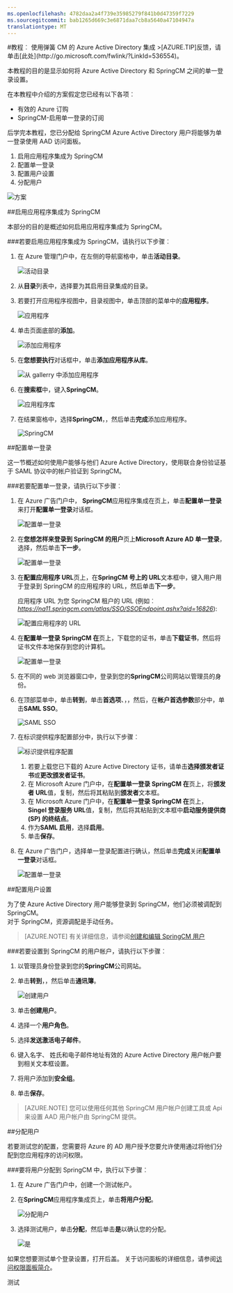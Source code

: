 ```yaml
---
ms.openlocfilehash: 4782daa2a4f739e35985279f841b0d47359f7229
ms.sourcegitcommit: bab1265d669c3e6871daa7cb8a5640a47104947a
translationtype: MT
---
```

<properties pageTitle="教程︰ 使用弹簧 CM 的 Azure Active Directory 集成 |Microsoft Azure" description="了解如何使用 Azure Active Directory 弹簧厘米以启用单一登录、 自动化资源调配，和更多。" services="active-directory" authors="MarkusVi"  documentationCenter="na" manager="stevenpo"/>
<tags ms.service="active-directory" ms.devlang="na" ms.topic="article" ms.tgt_pltfrm="na" ms.workload="identity" ms.date="08/01/2015" ms.author="markvi" />
#教程︰ 使用弹簧 CM 的 Azure Active Directory 集成
>[AZURE.TIP]反馈，请单击[此处](http://go.microsoft.com/fwlink/?LinkId=536554)。
  
本教程的目的是显示如何将 Azure Active Directory 和 SpringCM 之间的单一登录设置。
  
在本教程中介绍的方案假定您已经有以下各项︰

-   有效的 Azure 订购
-   SpringCM-启用单一登录的订阅
  
后学完本教程，您已分配给 SpringCM Azure Active Directory 用户将能够为单一登录使用 AAD 访问面板。

1.  启用应用程序集成为 SpringCM
2.  配置单一登录
3.  配置用户设置
4.  分配用户

![方案](./media/active-directory-saas-spring-cm-tutorial/IC797044.png "Scenario")

##启用应用程序集成为 SpringCM
  
本部分的目的是概述如何启用应用程序集成为 SpringCM。

###若要启用应用程序集成为 SpringCM，请执行以下步骤︰

1.  在 Azure 管理门户中，在左侧的导航窗格中，单击**活动目录**。

    ![活动目录](./media/active-directory-saas-spring-cm-tutorial/IC700993.png "Active Directory")

2.  从**目录**列表中，选择要为其启用目录集成的目录。

3.  若要打开应用程序视图中，目录视图中，单击顶部的菜单中的**应用程序**。

    ![应用程序](./media/active-directory-saas-spring-cm-tutorial/IC700994.png "Applications")

4.  单击页面底部的**添加**。

    ![添加应用程序](./media/active-directory-saas-spring-cm-tutorial/IC749321.png "Add application")

5.  在**您想要执行**对话框中，单击**添加应用程序从库**。

    ![从 gallerry 中添加应用程序](./media/active-directory-saas-spring-cm-tutorial/IC749322.png "Add an application from gallerry")

6.  在**搜索框**中，键入**SpringCM**。

    ![应用程序库](./media/active-directory-saas-spring-cm-tutorial/IC797045.png "Application Gallery")

7.  在结果窗格中，选择**SpringCM**，，然后单击**完成**添加应用程序。

    ![SpringCM](./media/active-directory-saas-spring-cm-tutorial/IC797046.png "SpringCM")

##配置单一登录
  
这一节概述如何使用户能够与他们 Azure Active Directory，使用联合身份验证基于 SAML 协议中的帐户验证到 SpringCM。

###若要配置单一登录，请执行以下步骤︰

1.  在 Azure 广告门户中， **SpringCM**应用程序集成在页上，单击**配置单一登录**来打开**配置单一登录**对话框。

    ![配置单一登录](./media/active-directory-saas-spring-cm-tutorial/IC797047.png "Configure single Sign-On")

2.  在**您想怎样来登录到 SpringCM 的用户**页上**Microsoft Azure AD 单一登录**，选择，然后单击**下一步**。

    ![配置单一登录](./media/active-directory-saas-spring-cm-tutorial/IC797048.png "Configure single Sign-On")

3.  在**配置应用程序 URL**页上，在**SpringCM 号上的 URL**文本框中，键入用户用于登录到 SpringCM 的应用程序的 URL，然后单击**下一步**。 

    应用程序 URL 为您 SpringCM 租户的 URL (例如︰ *https://na11.springcm.com/atlas/SSO/SSOEndpoint.ashx?aid=16826*):

    ![配置应用程序的 URL](./media/active-directory-saas-spring-cm-tutorial/IC797049.png "Configure App URL")

4.  在**配置单一登录 SpringCM 在**页上，下载您的证书，单击**下载证书**，然后将证书文件本地保存到您的计算机。

    ![配置单一登录](./media/active-directory-saas-spring-cm-tutorial/IC797050.png "Configure Single SignOn")

5.  在不同的 web 浏览器窗口中，登录到您的**SpringCM**公司网站以管理员的身份。

6.  在顶部菜单中，单击**转到**，单击**首选项**、，，然后，在**帐户首选参数**部分中，单击**SAML SSO**。

    ![SAML SSO](./media/active-directory-saas-spring-cm-tutorial/IC797051.png "SAML SSO")

7.  在标识提供程序配置部分中，执行以下步骤︰

    ![标识提供程序配置](./media/active-directory-saas-spring-cm-tutorial/IC797052.png "Identity Provider Configuration")

    1.  若要上载您已下载的 Azure Active Directory 证书，请单击**选择颁发者证书**或**更改颁发者证书**。
    2.  在 Microsoft Azure 门户中，在**配置单一登录 SpringCM 在**页上，将**颁发者 URL**值，复制，然后将其粘贴到**颁发者**文本框。
    3.  在 Microsoft Azure 门户中，在**配置单一登录 SpringCM 在**页上， **Singel 登录服务 URL**值，复制，然后将其粘贴到文本框中**启动服务提供商 (SP) 的终结点**。
    4.  作为**SAML 启用**，选择**启用**。
    5.  单击**保存**。

8.  在 Azure 广告门户，选择单一登录配置进行确认，然后单击**完成**关闭**配置单一登录**对话框。

    ![配置单一登录](./media/active-directory-saas-spring-cm-tutorial/IC797053.png "Configure Single SignOn")

##配置用户设置
  
为了使 Azure Active Directory 用户能够登录到 SpringCM，他们必须被调配到 SpringCM。  
对于 SpringCM，资源调配是手动任务。

>[AZURE.NOTE] 有关详细信息，请参阅[创建和编辑 SpringCM 用户](http://knowledge.springcm.com/create-and-edit-a-springcm-user)

###若要设置到 SpringCM 的用户帐户，请执行以下步骤︰

1.  以管理员身份登录到您的**SpringCM**公司网站。

2.  单击**转到**，，然后单击**通讯簿**。

    ![创建用户](./media/active-directory-saas-spring-cm-tutorial/IC797054.png "Create User")

3.  单击**创建用户**。

4.  选择一个**用户角色**。

5.  选择**发送激活电子邮件**。

6.  键入名字、 姓氏和电子邮件地址有效的 Azure Active Directory 用户帐户要到相关文本框设置。

7.  将用户添加到**安全组**。

8.  单击**保存**。

>[AZURE.NOTE] 您可以使用任何其他 SpringCM 用户帐户创建工具或 Api 来设置 AAD 用户帐户由 SpringCM 提供。

##分配用户
  
若要测试您的配置，您需要将 Azure 的 AD 用户授予您要允许使用通过将他们分配到您应用程序的访问权限。

###要将用户分配到 SpringCM 中，执行以下步骤︰

1.  在 Azure 广告门户中，创建一个测试帐户。

2.  在**SpringCM**应用程序集成页上，单击**将用户分配**。

    ![分配用户](./media/active-directory-saas-spring-cm-tutorial/IC797055.png "Assign Users")

3.  选择测试用户，单击**分配**，然后单击**是**以确认您的分配。

    ![是](./media/active-directory-saas-spring-cm-tutorial/IC767830.png "Yes")
  
如果您想要测试单个登录设置，打开后盖。 关于访问面板的详细信息，请参阅[访问权限面板简介](https://msdn.microsoft.com/library/dn308586)。





测试
